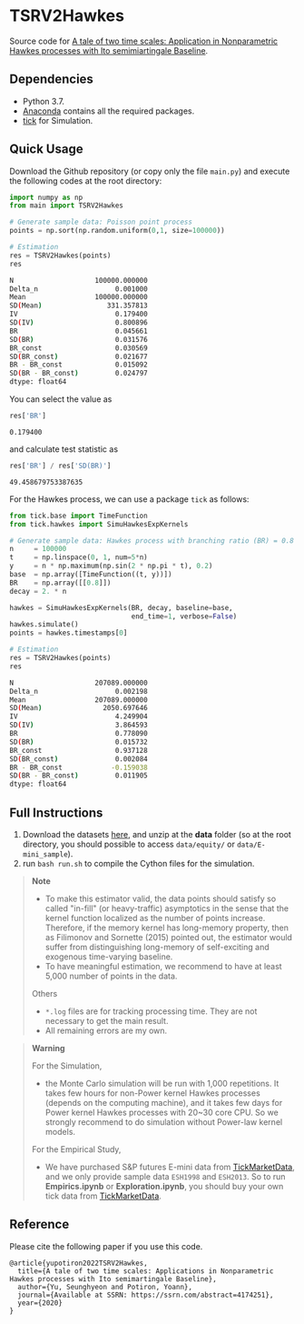 # TSRV2Hawkes

Source code for [A tale of two time scales: Application in Nonparametric Hawkes processes with Ito semimiartingale Baseline](https://papers.ssrn.com/sol3/papers.cfm?abstract_id=4174251).


## Dependencies
* Python 3.7.
* [Anaconda](https://www.anaconda.com/) contains all the required packages.
* [tick](https://x-datainitiative.github.io/tick/) for Simulation.


## Quick Usage
Download the Github repository (or copy only the file `main.py`) and execute the following codes at the root directory:
```python
import numpy as np
from main import TSRV2Hawkes

# Generate sample data: Poisson point process
points = np.sort(np.random.uniform(0,1, size=100000))

# Estimation
res = TSRV2Hawkes(points)
res
```

```bash
N                    100000.000000
Delta_n                   0.001000
Mean                 100000.000000
SD(Mean)                331.357813
IV                        0.179400
SD(IV)                    0.800896
BR                        0.045661
SD(BR)                    0.031576
BR_const                  0.030569
SD(BR_const)              0.021677
BR - BR_const             0.015092
SD(BR - BR_const)         0.024797
dtype: float64
```

You can select the value as
```python
res['BR']
```
```
0.179400
```
and calculate test statistic as
```python
res['BR'] / res['SD(BR)']
```
```
49.458679753387635
```

For the Hawkes process, we can use a package `tick` as follows:
```python
from tick.base import TimeFunction
from tick.hawkes import SimuHawkesExpKernels

# Generate sample data: Hawkes process with branching ratio (BR) = 0.8
n     = 100000
t     = np.linspace(0, 1, num=5*n)
y     = n * np.maximum(np.sin(2 * np.pi * t), 0.2)
base  = np.array([TimeFunction((t, y))])
BR    = np.array([[0.8]])
decay = 2. * n

hawkes = SimuHawkesExpKernels(BR, decay, baseline=base, 
                              end_time=1, verbose=False)
hawkes.simulate()
points = hawkes.timestamps[0]

# Estimation
res = TSRV2Hawkes(points)
res
```

```bash
N                    207089.000000
Delta_n                   0.002198
Mean                 207089.000000
SD(Mean)               2050.697646
IV                        4.249904
SD(IV)                    3.864593
BR                        0.778090
SD(BR)                    0.015732
BR_const                  0.937128
SD(BR_const)              0.002084
BR - BR_const            -0.159038
SD(BR - BR_const)         0.011905
dtype: float64
```


## Full Instructions
1. Download the datasets [here](https://drive.google.com/file/d/1AnSaaUtj4C7ZSzt3EvLBTr67_7xq1P9E/view?usp=sharing), and unzip at the **data** folder (so at the root directory, you should possible to access `data/equity/` or `data/E-mini_sample`).
1. run `bash run.sh` to compile the Cython files for the simulation.


> **Note**
> * To make this estimator valid, the data points should satisfy so called "in-fill" (or heavy-traffic) asymptotics in the sense that the kernel function localized as the number of points increase. Therefore, if the memory kernel has long-memory property, then as Filimonov and Sornette (2015) pointed out, the estimator would suffer from distinguishing long-memory of self-exciting and exogenous time-varying baseline.
> * To have meaningful estimation, we recommend to have at least 5,000 number of points in the data.
>
> Others
> * `*.log` files are for tracking processing time. They are not necessary to get the main result.
> * All remaining errors are my own.

> **Warning**
>
> For the Simulation,
> * the Monte Carlo simulation will be run with 1,000 repetitions. It takes few hours for non-Power kernel Hawkes processes (depends on the computing machine), and it takes few days for Power kernel Hawkes processes with 20~30 core CPU. So we strongly recommend to do simulation without Power-law kernel models.
>
> For the Empirical Study,
> * We have purchased S&P futures E-mini data from [TickMarketData](https://www.tickdatamarket.com/), and we only provide sample data `ESH1998` and `ESH2013`. So to run **Empirics.ipynb** or **Exploration.ipynb**, you should buy your own tick data from [TickMarketData](https://www.tickdatamarket.com/).


## Reference

Please cite the following paper if you use this code.

```
@article{yupotiron2022TSRV2Hawkes,
  title={A tale of two time scales: Applications in Nonparametric Hawkes processes with Ito semimartingale Baseline},
  author={Yu, Seunghyeon and Potiron, Yoann},
  journal={Available at SSRN: https://ssrn.com/abstract=4174251},
  year={2020}
}
```
